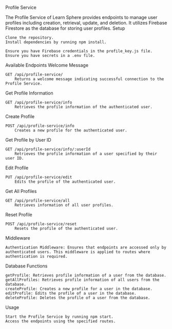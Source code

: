 Profile Service

The Profile Service of Learn Sphere provides endpoints to manage user profiles including creation, retrieval, update, and deletion. It utilizes Firebase Firestore as the database for storing user profiles.
Setup

    Clone the repository.
    Install dependencies by running npm install.

    Ensure you have Firebase credentials in the profile_key.js file.
    Ensure you have secrets in a .env file.

Available Endpoints
Welcome Message

    GET /api/profile-service/
        Returns a welcome message indicating successful connection to the Profile Service.

Get Profile Information

    GET /api/profile-service/info
        Retrieves the profile information of the authenticated user.

Create Profile

    POST /api/profile-service/info
        Creates a new profile for the authenticated user.

Get Profile by User ID

    GET /api/profile-service/info/:userId
        Retrieves the profile information of a user specified by their user ID.

Edit Profile

    PUT /api/profile-service/edit
        Edits the profile of the authenticated user.

Get All Profiles

    GET /api/profile-service/all
        Retrieves information of all user profiles.

Reset Profile

    POST /api/profile-service/reset
        Resets the profile of the authenticated user.

Middleware

    Authentication Middleware: Ensures that endpoints are accessed only by authenticated users. This middleware is applied to routes where authentication is required.

Database Functions

    getProfile: Retrieves profile information of a user from the database.
    getAllProfiles: Retrieves profile information of all users from the database.
    createProfile: Creates a new profile for a user in the database.
    editProfile: Edits the profile of a user in the database.
    deleteProfile: Deletes the profile of a user from the database.

Usage

    Start the Profile Service by running npm start.
    Access the endpoints using the specified routes.
